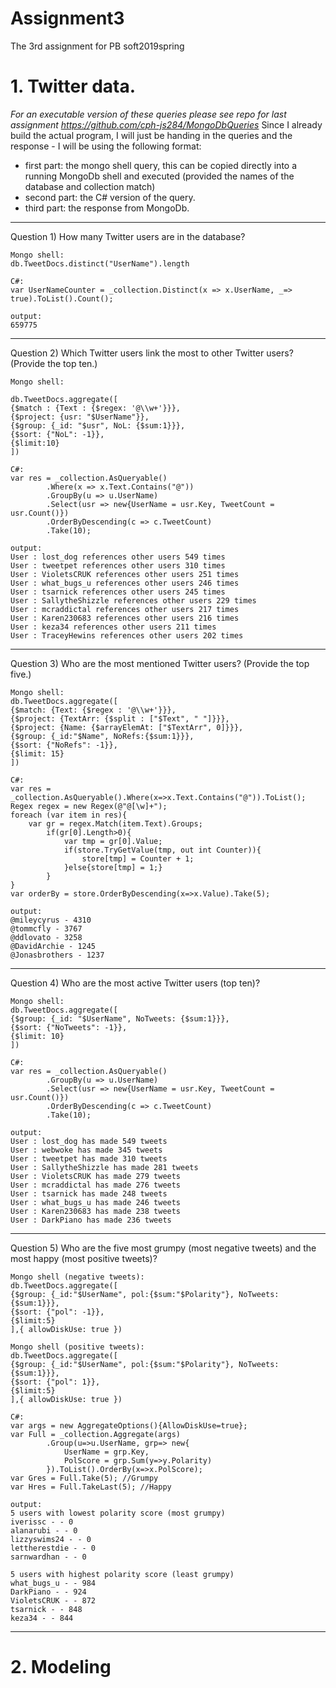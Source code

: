 # Assignment3
The 3rd assignment for PB soft2019spring

# 1. Twitter data.
*For an executable version of these queries please see repo for last assignment https://github.com/cph-js284/MongoDbQueries*
Since I already build the actual program, I will just be handing in the queries and the response - I will be using the following format:
 - first part: the mongo shell query, this can be copied directly into a running MongoDb shell and executed (provided the names of the database and collection match)
 - second part: the C# version of the query.
 - third part: the response from MongoDb.
---------------------------------------------------------------------------------------------------------------
Question 1) How many Twitter users are in the database?

```
Mongo shell:  
db.TweetDocs.distinct("UserName").length

C#: 
var UserNameCounter = _collection.Distinct(x => x.UserName, _=> true).ToList().Count();

output: 
659775
```
----------------------------------------------------------------------------------------------------------------
Question 2) Which Twitter users link the most to other Twitter users? (Provide the top ten.)
```
Mongo shell:

db.TweetDocs.aggregate([
{$match : {Text : {$regex: '@\\w+'}}},
{$project: {usr: "$UserName"}},
{$group: {_id: "$usr", NoL: {$sum:1}}},
{$sort: {"NoL": -1}},
{$limit:10}
])

C#:
var res = _collection.AsQueryable()
        .Where(x => x.Text.Contains("@"))
        .GroupBy(u => u.UserName)
        .Select(usr => new{UserName = usr.Key, TweetCount = usr.Count()})
        .OrderByDescending(c => c.TweetCount)
        .Take(10);

output:
User : lost_dog references other users 549 times
User : tweetpet references other users 310 times
User : VioletsCRUK references other users 251 times
User : what_bugs_u references other users 246 times
User : tsarnick references other users 245 times
User : SallytheShizzle references other users 229 times
User : mcraddictal references other users 217 times
User : Karen230683 references other users 216 times
User : keza34 references other users 211 times
User : TraceyHewins references other users 202 times
```
---------------------------------------------------------------------------------------------------------------------------------
Question 3) Who are the most mentioned Twitter users? (Provide the top five.)
```
Mongo shell:
db.TweetDocs.aggregate([
{$match: {Text: {$regex : '@\\w+'}}},
{$project: {TextArr: {$split : ["$Text", " "]}}},
{$project: {Name: {$arrayElemAt: ["$TextArr", 0]}}},
{$group: {_id:"$Name", NoRefs:{$sum:1}}},
{$sort: {"NoRefs": -1}},
{$limit: 15}
])

C#:
var res = _collection.AsQueryable().Where(x=>x.Text.Contains("@")).ToList();
Regex regex = new Regex(@"@[\w]+");
foreach (var item in res){
    var gr = regex.Match(item.Text).Groups;
        if(gr[0].Length>0){
            var tmp = gr[0].Value;
            if(store.TryGetValue(tmp, out int Counter)){
                store[tmp] = Counter + 1;
            }else{store[tmp] = 1;}
        }
}
var orderBy = store.OrderByDescending(x=>x.Value).Take(5);

output:
@mileycyrus - 4310
@tommcfly - 3767
@ddlovato - 3258
@DavidArchie - 1245
@Jonasbrothers - 1237
```
-------------------------------------------------------------------------------------------------------------------
Question 4) Who are the most active Twitter users (top ten)?
```
Mongo shell:
db.TweetDocs.aggregate([
{$group: {_id: "$UserName", NoTweets: {$sum:1}}},
{$sort: {"NoTweets": -1}},
{$limit: 10}
])

C#:
var res = _collection.AsQueryable()
        .GroupBy(u => u.UserName)
        .Select(usr => new{UserName = usr.Key, TweetCount = usr.Count()})
        .OrderByDescending(c => c.TweetCount)
        .Take(10);
       
output:
User : lost_dog has made 549 tweets
User : webwoke has made 345 tweets
User : tweetpet has made 310 tweets
User : SallytheShizzle has made 281 tweets
User : VioletsCRUK has made 279 tweets
User : mcraddictal has made 276 tweets
User : tsarnick has made 248 tweets
User : what_bugs_u has made 246 tweets
User : Karen230683 has made 238 tweets
User : DarkPiano has made 236 tweets
```
------------------------------------------------------------------------------------------------------------------------
Question 5) Who are the five most grumpy (most negative tweets) and the most happy (most positive tweets)?
```
Mongo shell (negative tweets):
db.TweetDocs.aggregate([
{$group: {_id:"$UserName", pol:{$sum:"$Polarity"}, NoTweets: {$sum:1}}},
{$sort: {"pol": -1}},
{$limit:5}
],{ allowDiskUse: true })

Mongo shell (positive tweets):
db.TweetDocs.aggregate([
{$group: {_id:"$UserName", pol:{$sum:"$Polarity"}, NoTweets: {$sum:1}}},
{$sort: {"pol": 1}},
{$limit:5}
],{ allowDiskUse: true })

C#:
var args = new AggregateOptions(){AllowDiskUse=true};
var Full = _collection.Aggregate(args)
        .Group(u=>u.UserName, grp=> new{
            UserName = grp.Key,
            PolScore = grp.Sum(y=>y.Polarity)
        }).ToList().OrderBy(x=>x.PolScore);
var Gres = Full.Take(5); //Grumpy
var Hres = Full.TakeLast(5); //Happy

output:
5 users with lowest polarity score (most grumpy)
iverissc - - 0
alanarubi - - 0
lizzyswims24 - - 0
lettherestdie - - 0
sarnwardhan - - 0

5 users with highest polarity score (least grumpy)
what_bugs_u - - 984
DarkPiano - - 924
VioletsCRUK - - 872
tsarnick - - 848
keza34 - - 844

```
-------------------------------------------------------------------------------------------------------------------------------
# 2. Modeling

